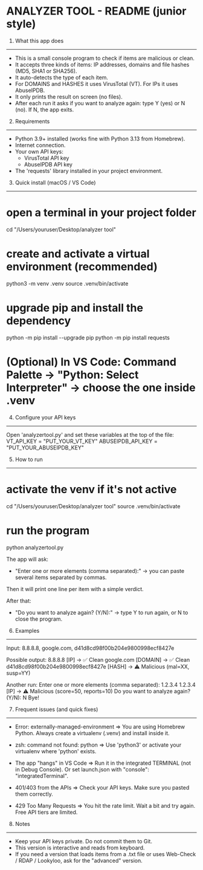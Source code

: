 ANALYZER TOOL - README (junior style)
======================================

1) What this app does
---------------------
- This is a small console program to check if items are malicious or clean.
- It accepts three kinds of items: IP addresses, domains and file hashes (MD5, SHA1 or SHA256).
- It auto-detects the type of each item.
- For DOMAINS and HASHES it uses VirusTotal (VT). For IPs it uses AbuseIPDB.
- It only prints the result on screen (no files).
- After each run it asks if you want to analyze again: type Y (yes) or N (no). If N, the app exits.

2) Requirements
---------------
- Python 3.9+ installed (works fine with Python 3.13 from Homebrew).
- Internet connection.
- Your own API keys:
  * VirusTotal API key
  * AbuseIPDB API key
- The 'requests' library installed in your project environment.

3) Quick install (macOS / VS Code)
----------------------------------
# open a terminal in your project folder
cd "/Users/youruser/Desktop/analyzer tool"

# create and activate a virtual environment (recommended)
python3 -m venv .venv
source .venv/bin/activate

# upgrade pip and install the dependency
python -m pip install --upgrade pip
python -m pip install requests

# (Optional) In VS Code: Command Palette -> "Python: Select Interpreter" -> choose the one inside .venv

4) Configure your API keys
--------------------------
Open 'analyzertool.py' and set these variables at the top of the file:
VT_API_KEY = "PUT_YOUR_VT_KEY"
ABUSEIPDB_API_KEY = "PUT_YOUR_ABUSEIPDB_KEY"

5) How to run
-------------
# activate the venv if it's not active
cd "/Users/youruser/Desktop/analyzer tool"
source .venv/bin/activate

# run the program
python analyzertool.py

The app will ask:
- "Enter one or more elements (comma separated):"
  -> you can paste several items separated by commas.

Then it will print one line per item with a simple verdict.

After that:
- "Do you want to analyze again? (Y/N):"
  -> type Y to run again, or N to close the program.

6) Examples
-----------
Input:
  8.8.8.8, google.com, d41d8cd98f00b204e9800998ecf8427e

Possible output:
  8.8.8.8 [IP] -> ✅ Clean
  google.com [DOMAIN] -> ✅ Clean
  d41d8cd98f00b204e9800998ecf8427e [HASH] -> ⚠️ Malicious (mal=XX, susp=YY)

Another run:
  Enter one or more elements (comma separated): 1.2.3.4
  1.2.3.4 [IP] -> ⚠️ Malicious (score=50, reports=10)
  Do you want to analyze again? (Y/N): N
  Bye!

7) Frequent issues (and quick fixes)
------------------------------------
- Error: externally-managed-environment
  => You are using Homebrew Python. Always create a virtualenv (.venv) and install inside it.

- zsh: command not found: python
  => Use 'python3' or activate your virtualenv where 'python' exists.

- The app "hangs" in VS Code
  => Run it in the integrated TERMINAL (not in Debug Console). Or set launch.json with "console": "integratedTerminal".

- 401/403 from the APIs
  => Check your API keys. Make sure you pasted them correctly.

- 429 Too Many Requests
  => You hit the rate limit. Wait a bit and try again. Free API tiers are limited.

8) Notes
--------
- Keep your API keys private. Do not commit them to Git.
- This version is interactive and reads from keyboard.
- If you need a version that loads items from a .txt file or uses Web-Check / RDAP / Lookyloo, ask for the "advanced" version.
